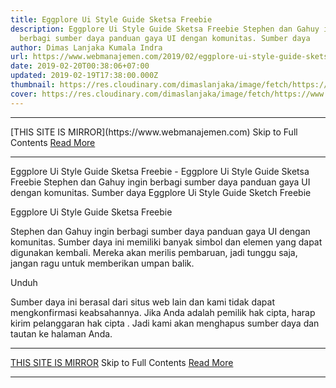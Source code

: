 ```yaml
---
title: Eggplore Ui Style Guide Sketsa Freebie
description: Eggplore Ui Style Guide Sketsa Freebie Stephen dan Gahuy ingin
  berbagi sumber daya panduan gaya UI dengan komunitas. Sumber daya
author: Dimas Lanjaka Kumala Indra
url: https://www.webmanajemen.com/2019/02/eggplore-ui-style-guide-sketsa-freebie.html
date: 2019-02-20T00:38:06+07:00
updated: 2019-02-19T17:38:00.000Z
thumbnail: https://res.cloudinary.com/dimaslanjaka/image/fetch/https://www.uxfree.com/wp-content/uploads/2019/01/eggplore-styleguide.png
cover: https://res.cloudinary.com/dimaslanjaka/image/fetch/https://www.uxfree.com/wp-content/uploads/2019/01/eggplore-styleguide.png
---
```


<hr/> [THIS SITE IS MIRROR](https://www.webmanajemen.com) Skip to Full Contents <a href="https://www.webmanajemen.com/2019/02/eggplore-ui-style-guide-sketsa-freebie.html" rel="follow" class="button" id="read-more">Read More</a> <hr/> Eggplore Ui Style Guide Sketsa Freebie - Eggplore Ui Style Guide Sketsa Freebie Stephen dan Gahuy ingin berbagi sumber daya panduan gaya UI dengan komunitas. Sumber daya Eggplore Ui Style Guide Sketch Freebie
  
  
  
  Eggplore Ui Style Guide Sketsa Freebie 

  
  Stephen dan Gahuy ingin berbagi sumber daya panduan gaya UI dengan komunitas.  Sumber daya ini memiliki banyak simbol dan elemen yang dapat digunakan kembali.  Mereka akan merilis pembaruan, jadi tunggu saja, jangan ragu untuk memberikan umpan balik. 
  

  


   Unduh 

  
  Sumber daya ini berasal dari situs web lain dan kami tidak dapat mengkonfirmasi keabsahannya.  Jika Anda adalah pemilik hak cipta, harap kirim pelanggaran hak cipta .  Jadi kami akan menghapus sumber daya dan tautan ke halaman Anda. <hr/> [THIS SITE IS MIRROR](https://www.webmanajemen.com) Skip to Full Contents <a href="https://www.webmanajemen.com/2019/02/eggplore-ui-style-guide-sketsa-freebie.html" rel="follow" class="button" id="read-more">Read More</a> <hr/>